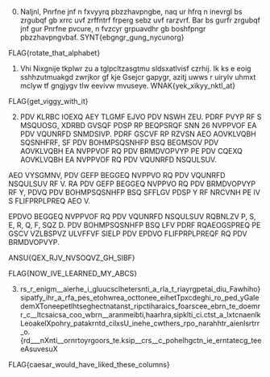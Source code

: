 0) Naljnl, Pnrfne jnf n fxvyyrq pbzzhavpngbe, naq ur hfrq n inevrgl bs zrgubqf gb xrrc uvf zrffntrf frperg sebz uvf rarzvrf. Bar bs gurfr zrgubqf jnf gur Pnrfne pvcure, n fvzcyr grpuavdhr gb boshfpngr pbzzhavpngvbaf. SYNT{ebgngr_gung_nycunorg}

FLAG{rotate_that_alphabet}


1) Vhi Nixgnije tkplwr zu a tglpcltzasgtmu sldsxatlvisf czrhij. Ik ks e eoig sshhzutmuakgd zwrjkor gf kje Gsejcr gapygr, azitj uwws r uirylv uhmxt mclyw tf gngjygv tlw eevivw mvuseye. WNAK{yek_xikyy_nktl_at}

FLAG{get_viggy_with_it}

2) PDV KLRBC IOEXQ AEY TLGMF EJVO PDV NSWH ZEU.
PDRF PVYP RF S MSQUOSG, XDRBD GVSQF PDSP RP BEQPSRQF SNN 26 NVPPVOF EA PDV VQUNRFD SNMDSIVP. PDRF GSCVF RP RZVSN AEO AOVKLVQBH SQSNHFRF, SF PDV BOHMPSQSNHFP BSQ BEGMSOV PDV AOVKLVQBH EA NVPPVOF RQ PDV BRMDVOPVYP PE PDV CQEXQ AOVKLVQBH EA NVPPVOF RQ PDV VQUNRFD NSQULSUV.

AEO VYSGMNV, PDV GEFP BEGGEQ NVPPVO RQ PDV VQUNRFD NSQULSUV RF V. RA PDV GEFP BEGGEQ NVPPVO RQ PDV BRMDVOPVYP RF Y, PDVQ PDV BOHMPSQSNHFP BSQ SFFLGV PDSP Y RF NRCVNH PE IV S FLIFPRPLPREQ AEO V.

EPDVO BEGGEQ NVPPVOF RQ PDV VQUNRFD NSQULSUV RQBNLZV P, S, E, R, Q, F, SQZ D. PDV BOHMPSQSNHFP BSQ LFV PDRF RQAEOGSPREQ PE GSCV VZLBSPVZ ULVFFVF SIELP PDV EPDVO FLIFPRPLPREQF RQ PDV BRMDVOPVYP.

ANSU{QEX_RJV_NVSOQVZ_GH_SIBF}

FLAG{NOW_IVE_LEARNED_MY_ABCS}

3) rs_r_enigm__aierhe_i_gluucsclhetersnti_a_rla_t_riayrgpetai_diu_Fawhiho}sipatfy_ihr_a_rfa_pes_etohwrea_octtonee_eihetTpxcdeghi_ro_ped_yGaledemXToneepetlhtseghectnatanst_ripctiharaics_foarscee_ebrn_te_doemrr_c__ltcsaicsa_coo_wbrn__aranmeibti,haarhra,sipklti_ci.ctst_a_lxtcnaenlkLeoakelXpohry_patakrntd_cilxsU_inehe_cwthers_rpo_narahhtr_aienlsrtrr_o.{rd___nXnti__ornrtoyrgoors_te.ksip__crs__c_pohelhgctn_ie_erntatecg_teeeAsuvesuX

FLAG{caesar_would_have_liked_these_columns}





